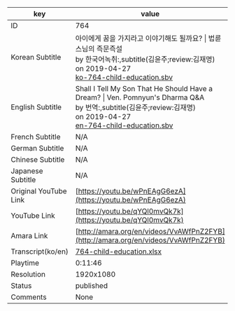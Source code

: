 |  key  |  value  |
|-------|---------|
| ID            | 764 |
| Korean Subtitle | 아이에게 꿈을 가지라고 이야기해도 될까요? \| 법륜스님의 즉문즉설<br>by 한국어녹취:,subtitle(김윤주;review:김재명)<br>on 2019-04-27<br>[ko-764-child-education.sbv](https://github.com/jungtosociety/dharma-qna/raw/master/sub/764/ko-764-child-education.sbv)<br>|
| English Subtitle | Shall I Tell My Son That He Should Have a Dream? \| Ven. Pomnyun's Dharma Q&A<br>by 번역:,subtitle(김윤주;review:김재명)<br>on 2019-04-27<br>[en-764-child-education.sbv](https://github.com/jungtosociety/dharma-qna/raw/master/sub/764/en-764-child-education.sbv)<br>|
| French Subtitle | N/A |
| German Subtitle | N/A |
| Chinese Subtitle | N/A |
| Japanese Subtitle | N/A |
| Original YouTube Link  | [https://youtu.be/wPnEAgG6ezA](https://youtu.be/wPnEAgG6ezA) |
| YouTube Link  | [https://youtu.be/qYQl0mvQk7k](https://youtu.be/qYQl0mvQk7k) |
| Amara Link    | [http://amara.org/en/videos/VvAWfPnZ2FYB](http://amara.org/en/videos/VvAWfPnZ2FYB) |
| Transcript(ko/en) | [764-child-education.xlsx](https://github.com/jungtosociety/dharma-qna/raw/master/sub/764/764-child-education.xlsx) |
| Playtime | 0:11:46 |
| Resolution | 1920x1080|
| Status | published |
| Comments | None |
